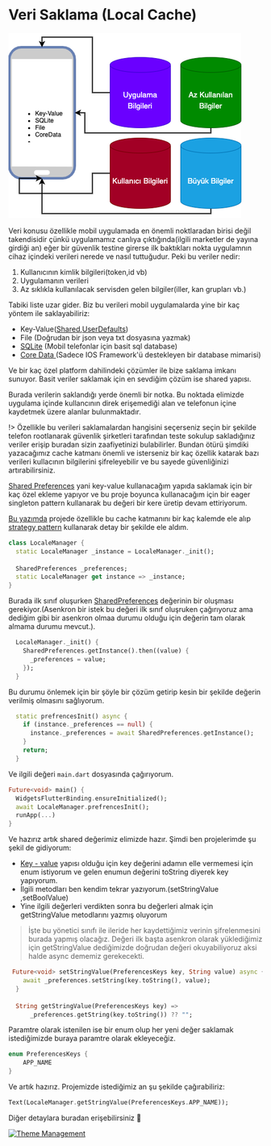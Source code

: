 # Veri Saklama (Local Cache)

![cache](../../image/drawio/folders-cache.png)

Veri konusu özellikle mobil uygulamada en önemli noktlaradan birisi değil takendisidir çünkü uygulamamız canlıya çıktığında(ilgili marketler de yayına girdiği an) eğer bir güvenlik testine girerse ilk baktıkları nokta uygulamnın cihaz içindeki verileri nerede ve nasıl tuttuğudur. Peki bu veriler nedir:

1. Kullanıcının kimlik bilgileri(token,id vb)
2. Uygulamanın verileri
3. Az sıklıkla kullanılacak servisden gelen bilgiler(iller, kan grupları vb.)

Tabiki liste uzar gider. Biz bu verileri mobil uygulamalarda yine bir kaç yöntem ile saklayabiliriz:

- Key-Value([Shared](https://developer.android.com/reference/android/content/SharedPreferences),[UserDefaults](https://developer.apple.com/documentation/foundation/userdefaults))
- File (Doğrudan bir json veya txt dosyasına yazmak)
- [SQLite](https://www.sqlite.org/index.html) (Mobil telefonlar için basit sql database)
- [Core Data ](https://developer.apple.com/documentation/coredata)(Sadece IOS Framework'ü destekleyen bir database mimarisi)

Ve bir kaç özel platform dahilindeki çözümler ile bize saklama imkanı sunuyor. Basit veriler saklamak için en sevdiğim çözüm ise shared yapısı.

Burada verilerin saklandığı yerde önemli bir notka. Bu noktada elimizde uygulama içinde kullancının direk erişemediği alan ve telefonun içine kaydetmek üzere alanlar bulunmaktadır.

!> Özellikle bu verileri saklamalardan hangisini seçerseniz seçin bir şekilde telefon rootlanarak güvenlik şirketleri tarafından teste sokulup sakladığınız veriler erişip buradan sizin zaafiyetinizi bulabilirler. Bundan ötürü şimdiki yazacağımız cache katmanı önemli ve isterseniz bir kaç özellik katarak bazı verileri kullacının bilgilerini şifreleyebilir ve bu sayede güvenliğinizi artırabilirsiniz.

[Shared Preferences](https://pub.dev/packages/shared_preferences) yani key-value kullanacağım yapıda saklamak için bir kaç özel ekleme yapıyor ve bu proje boyunca kullanacağım için bir eager singleton pattern kullanarak bu değeri bir kere üretip devam ettiriyorum.

[Bu yazımda](https://medium.com/flutter-community/cache-manager-with-flutter-5a5db0d3a3e6) projede özellikle bu cache katmanını bir kaç kalemde ele alıp [strategy pattern](https://refactoring.guru/design-patterns/strategy) kullanarak detay bir şekilde ele aldım.

```dart
class LocaleManager {
  static LocaleManager _instance = LocaleManager._init();

  SharedPreferences _preferences;
  static LocaleManager get instance => _instance;
}
```

Burada ilk sınıf oluşurken [SharedPreferences](https://www.youtube.com/watch?v=aV4eLUTPSUM) değerinin bir oluşması gerekiyor.(Asenkron bir istek bu değeri ilk sınıf oluşruken çağırıyoruz ama dediğim gibi bir asenkron olmaa durumu olduğu için değerin tam olarak almama durumu mevcut.).

```dart
  LocaleManager._init() {
    SharedPreferences.getInstance().then((value) {
      _preferences = value;
    });
  }
```

Bu durumu önlemek için bir şöyle bir çözüm getirip kesin bir şekilde değerin verilmiş olmasını sağlıyorum.

```dart
  static prefrencesInit() async {
    if (instance._preferences == null) {
      instance._preferences = await SharedPreferences.getInstance();
    }
    return;
  }

```

Ve ilgili değeri `main.dart` dosyasında çağırıyorum.

```dart
Future<void> main() {
  WidgetsFlutterBinding.ensureInitialized();
  await LocaleManager.prefrencesInit();
  runApp(...)
}
```

Ve hazırız artık shared değerimiz elimizde hazır. Şimdi ben projelerimde şu şekil de gidiyorum:

- [Key - value](https://www.youtube.com/watch?v=aV4eLUTPSUM) yapısı olduğu için key değerini adamın elle vermemesi için enum istiyorum ve gelen enumun değerini toString diyerek key yapıyorum.
- İlgili metodları ben kendim tekrar yazıyorum.(setStringValue ,setBoolValue)
- Yine ilgili değerleri verdikten sonra bu değerleri almak için getStringValue metodlarını yazmış oluyorum

> İşte bu yönetici sınıfı ile ileride her kaydettiğimiz verinin şifrelenmesini burada yapmış olacağız.
> Değeri ilk başta asenkron olarak yüklediğimiz için getStringValue dediğimizde doğrudan değeri okuyabiliyoruz aksi halde async dememiz gerekecekti.

```dart
 Future<void> setStringValue(PreferencesKeys key, String value) async {
    await _preferences.setString(key.toString(), value);
  }

  String getStringValue(PreferencesKeys key) =>
      _preferences.getString(key.toString()) ?? "";
```

Paramtre olarak istenilen ise bir enum olup her yeni değer saklamak istediğimizde buraya paramtre olarak ekleyeceğiz.

```dart
enum PreferencesKeys {
    APP_NAME
}
```

Ve artık hazırız. Projemizde istediğimiz an şu şekilde çağırabiliriz:

```dart
Text(LocaleManager.getStringValue(PreferencesKeys.APP_NAME));
```

Diğer detaylara buradan erişebilirsiniz 🥳

[![Theme Management](https://img.youtube.com/vi/4U8ekZJLxac/0.jpg)](https://www.youtube.com/watch?v=4U8ekZJLxac&list=PL1k5oWAuBhgV_XnhMSyu2YLZMZNGuD0Cv&index=6)
